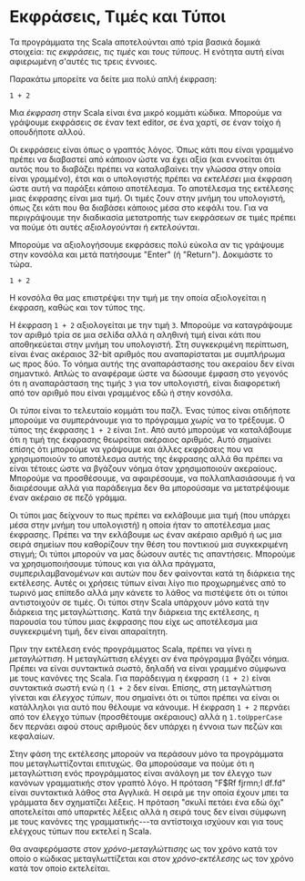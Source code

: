 # Εκφράσεις, Τιμές και Τύποι

Τα προγράμματα της Scala αποτελούνται από τρία βασικά δομικά στοιχεία: *τις εκφράσεις*, *τις τιμές* και *τους τύπους*. Η ενότητα αυτή είναι αφιερωμένη σ'αυτές τις τρεις έννοιες.

Παρακάτω μπορείτε να δείτε μια πολύ απλή έκφραση:

```tut:silent:book
1 + 2
```

Μια *έκφραση* στην Scala είναι ένα μικρό κομμάτι κώδικα. Μπορούμε να γράψουμε εκφράσεις σε έναν text editor, σε ένα χαρτί, σε έναν τοίχο ή οπουδήποτε αλλού.

Οι εκφράσεις είναι όπως ο γραπτός λόγος. Όπως κάτι που είναι γραμμένο πρέπει να διαβαστεί από κάποιον ώστε να έχει αξία (και εννοείται ότι αυτός που το διαβάζει πρέπει να καταλαβαίνει την γλώσσα στην οποία είναι γραμμένο), έτσι και ο υπολογιστής πρέπει να *εκτελέσει* μια έκφραση ώστε αυτή να παράξει κάποιο αποτέλεσμα. Το αποτέλεσμα της εκτέλεσης μιας έκφρασης είναι μια *τιμή*. Οι τιμές ζουν στην μνήμη του υπολογιστή, όπως ζει κάτι που θα διαβάσει κάποιος μέσα στο κεφάλι του. Για να περιγράψουμε την διαδικασία μετατροπής των εκφράσεων σε τιμές πρέπει να πούμε ότι αυτές *αξιολογούνται* ή *εκτελούνται*.

Μπορούμε να αξιολογήσουμε εκφράσεις πολύ εύκολα αν τις γράψουμε στην κονσόλα και μετά πατήσουμε "Enter" (ή "Return"). Δοκιμάστε το τώρα.

```tut:book
1 + 2
```

Η κονσόλα θα μας επιστρέψει την τιμή με την οποία αξιολογείται η έκφραση, καθώς και τον τύπος της.

Η έκφραση `1 + 2` αξιολογείται με την τιμή `3`. Μπορούμε να καταγράψουμε τον αριθμό τρία σε μια σελίδα αλλά η αληθινή τιμή είναι κάτι που αποθηκεύεται στην μνήμη του υπολογιστή. Στη συγκεκριμένη περίπτωση, είναι ένας ακέραιος 32-bit αριθμός που αναπαρίσταται με συμπλήρωμα ως προς δύο. Το νόημα αυτής της αναπαράστασης του ακεραίου δεν είναι σημαντικό. Απλώς το αναφέραμε ώστε να δώσουμε έμφαση στο γεγονός ότι η αναπαράσταση της τιμής `3` για τον υπολογιστή, είναι διαφορετική από τον αριθμό που είναι γραμμένος εδώ ή στην κονσόλα.

Οι *τύποι* είναι το τελευταίο κομμάτι του παζλ. Ένας τύπος είναι οτιδήποτε μπορούμε να συμπεράνουμε για το πρόγραμμα *χωρίς* να το τρέξουμε. Ο τύπος της έκφρασης `1 + 2` είναι `Int`. Από αυτό μπορούμε να καταλάβουμε ότι η τιμή της έκφρασης θεωρείται ακέραιος αριθμός. Αυτό σημαίνει επίσης ότι μπορούμε να γράψουμε και άλλες εκφράσεις που να χρησιμοποιούν το αποτέλεσμα αυτής της έκφρασης αλλά θα πρέπει να είναι τέτοιες ώστε να βγάζουν νόημα όταν χρησιμοποιούν ακεραίους. Μπορούμε να προσθέσουμε, να αφαιρέσουμε, να πολλαπλασιάσουμε ή να διαιρέσουμε αλλά για παράδειγμα δεν θα μπορούσαμε να μετατρέψουμε έναν ακέραιο σε πεζό γράμμα.

Οι τύποι μας δείχνουν το πως πρέπει να εκλάβουμε μια τιμή (που υπάρχει μέσα στην μνήμη του υπολογιστή) η οποία ήταν το αποτέλεσμα μιας έκφρασης. Πρέπει να την εκλάβουμε ως έναν ακέραιο αριθμό ή ως μια σειρά σημείων που καθορίζουν την θέση του ποντικιού μια συγκεκριμένη στιγμή; Οι τύποι μπορούν να μας δώσουν αυτές τις απαντήσεις. Μπορούμε να χρησιμοποιήσουμε τύπους και για άλλα πράγματα, συμπεριλαμβανομένων και αυτών που δεν φαίνονται κατά τη διάρκεια της εκτέλεσης. Αυτές οι χρήσεις τύπων είναι λίγο πιο προχωρημένες από το τωρινό μας επίπεδο αλλά μην κάνετε το λάθος να πιστέψετε ότι οι τύποι αντιστοιχούν σε τιμές. Οι τύποι στην Scala υπάρχουν μόνο κατά την διάρκεια της μεταγλώττισης. Κατά την διάρκεια της εκτέλεσης, η παρουσία του τύπου μιας έκφρασης που είχε ως αποτέλεσμα μια συγκεκριμένη τιμή, δεν είναι απαραίτητη.

Πριν την εκτέλεση ενός προγράμματος Scala, πρέπει να γίνει η *μεταγλώττιση*. Η μεταγλώττιση ελέγχει αν ένα πρόγραμμα βγάζει νόημα. Πρέπει να είναι συντακτικά σωστό, δηλαδή να είναι γραμμένο σύμφωνα με τους κανόνες της Scala. Για παράδειγμα η έκφραση `(1 + 2)` είναι συντακτικά σωστή ενώ η `(1 + 2` δεν  είναι. Επίσης, στη μεταγλώττιση γίνεται και *έλεγχος τύπων*, που σημαίνει ότι οι τύποι πρέπει να είναι οι κατάλληλοι για αυτό που θέλουμε να κάνουμε. Η έκφραση `1 + 2` περνάει από τον έλεγχο τύπων (προσθέτουμε ακέραιους) αλλά η `1.toUpperCase` δεν περνάει αφού στους αριθμούς δεν υπάρχει η έννοια των πεζών και κεφαλαίων.

Στην φάση της εκτέλεσης μπορούν να περάσουν μόνο τα προγράμματα που μεταγλωττίζονται επιτυχώς. Θα μπορούσαμε να πούμε ότι η μεταγλώττιση ενός προγράμματος είναι ανάλογη με τον έλεγχο των κανόνων γραμματικής στον γραπτό λόγο. Η πρόταση "F$Rf  fjrmn;l df.fd"
είναι συντακτικά λάθος στα Αγγλικά. Η σειρά με την οποία έχουν μπει τα γράμματα δεν σχηματίζει λέξεις. Η πρόταση "σκυλί πετάει ένα εδώ όχι" αποτελείται από υπαρκτές λέξεις αλλά η σειρά τους δεν είναι σύμφωνη με τους κανόνες της γραμματικής---τα αντίστοιχα ισχύουν και για τους ελέγχους τύπων που εκτελεί η Scala.

Θα αναφερόμαστε στον *χρόνο-μεταγλώττισης* ως τον χρόνο κατά τον οποίο ο κώδικας μεταγλωττίζεται και στον *χρόνο-εκτέλεσης* ως τον χρόνο κατά τον οποίο εκτελείται.
